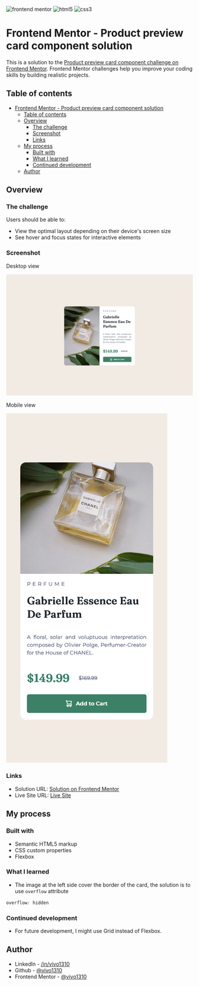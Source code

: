 ![frontend mentor](https://img.shields.io/badge/-frontend%20mentor-3F54A3?logo=frontend%20mentor&logoColor=white&style=for-the-badge)
![html5](https://img.shields.io/badge/-HTML-E34F26?logo=html5&logoColor=white&style=for-the-badge)
![css3](https://img.shields.io/badge/-CSS-1572B6?logo=css3&logoColor=white&style=for-the-badge)
# Frontend Mentor - Product preview card component solution

This is a solution to the [Product preview card component challenge on Frontend Mentor](https://www.frontendmentor.io/challenges/product-preview-card-component-GO7UmttRfa). Frontend Mentor challenges help you improve your coding skills by building realistic projects. 

## Table of contents

- [Frontend Mentor - Product preview card component solution](#frontend-mentor---product-preview-card-component-solution)
  - [Table of contents](#table-of-contents)
  - [Overview](#overview)
    - [The challenge](#the-challenge)
    - [Screenshot](#screenshot)
    - [Links](#links)
  - [My process](#my-process)
    - [Built with](#built-with)
    - [What I learned](#what-i-learned)
    - [Continued development](#continued-development)
  - [Author](#author)


## Overview

### The challenge

Users should be able to:

- View the optimal layout depending on their device's screen size
- See hover and focus states for interactive elements

### Screenshot
Desktop view

![](./screenshots/desktop-solution.png)

Mobile view

![](./screenshots/mobile-solution.png)

### Links

- Solution URL: [Solution on Frontend Mentor](https://www.frontendmentor.io/solutions/responsive-product-preview-card-using-flexbox-jWwTzyyYDg)
- Live Site URL: [Live Site](https://product-preview-card-vivo.netlify.app/)

## My process

### Built with

- Semantic HTML5 markup
- CSS custom properties
- Flexbox

### What I learned

- The image at the left side cover the border of the card, the solution is to use `overflow` attribute
```css
overflow: hidden
```


### Continued development

- For future development, I might use Grid instead of Flexbox.


## Author
- LinkedIn - [/in/vivo1310](https://www.linkedin.com/in/vivo1310/)
- Github - [@vivo1310](https://github.com/vivo1310)
- Frontend Mentor - [@vivo1310](https://www.frontendmentor.io/profile/vivo1310)


